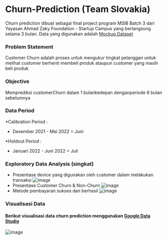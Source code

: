 # Churn-Prediction (Team Slovakia)
Churn prediction dibuat sebagai final project program MSIB Batch 3 dari Yayasan Ahmad Zaky Foundation - Startup Campus yang berlangsung selama 3 bulan.
Data yang digunakan adalah [Mockup Dataset](https://bit.ly/datasetFPDS)

### Problem Statement
Customer Churn adalah proses untuk mengukur tingkat pelanggan untuk melihat customer berhenti membeli produk ataupun customer yang masih beli produk

### Objective
Memprediksi customerChurn dalam 1 bulankedepan denganperiode 6 bulan sebelumnya

### Data Period
*Calibration Period :
- Desember 2021 - Mei 2022 = Juni

*Holdout Period :
- Januari 2022 - Juni 2022 = Juli

### Exploratory Data Analysis (singkat)
- Presentase device yang digunakan oleh customer dalam melakukan transaksi 
![image](https://user-images.githubusercontent.com/82057016/216912732-329c244f-6d94-4b97-a6f9-59617841d2d0.png)
- Presentase Customer Churn & Non-Churn 
![image](https://user-images.githubusercontent.com/82057016/216912528-fc6f7fc6-4653-4b80-bcbf-ee95490c7db7.png)
- Metode pembayaran sukses dan berhasil 
![image](https://user-images.githubusercontent.com/82057016/216913117-b50e1520-e891-40bf-a706-ef7ac14ed8e6.png)



### Visualisasi Data
#### Berikut visualisasi data churn prediction menggunakan [Google Data Studio](https://lookerstudio.google.com/u/0/reporting/bc87dea6-0f03-429d-9408-1e1ee40099ee/page/KdO8C)

![image](https://user-images.githubusercontent.com/82057016/216866989-3deea2a8-25a9-4d1d-83ba-5263f922cdf3.png)

